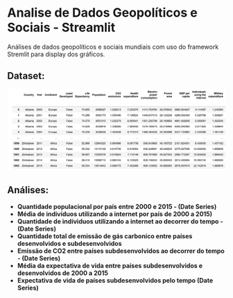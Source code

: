# Analise de Dados Geopolíticos e Sociais - Streamlit
 Análises de dados geopolíticos e sociais mundiais com uso do framework Stremlit para display dos gráficos.


## Dataset:
![alt text](https://github.com/GuiFernandess7/Analise-Dados-Geopoliticos-Sociais/blob/main/img/dataset.png)


## Análises:
   * **Quantidade populacional por país entre 2000 e 2015 - (Date Series)**
   * **Média de indivíduos utilizando a internet por país de 2000 a 2015)**
   * **Quantidade de indíviduos utilizando a internet ao decorrer do tempo - (Date Series)**
   * **Quantidade total de emissão de gás carbonico entre países desenvolvidos e subdesenvolvidos**
   * **Emissão de CO2 entre países subdesenvolvidos ao decorrer do tempo - (Date Series)**
   * **Média da expectativa de vida entre países subdesenvolvidos e desenvolvidos de 2000 a 2015**
   * **Expectativa de vida de países subdesenvolvidos pelo tempo (Date Series)**
